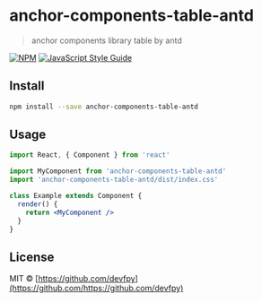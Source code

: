 # anchor-components-table-antd

> anchor components library table by antd

[![NPM](https://img.shields.io/npm/v/anchor-components-table-antd.svg)](https://www.npmjs.com/package/anchor-components-table-antd) [![JavaScript Style Guide](https://img.shields.io/badge/code_style-standard-brightgreen.svg)](https://standardjs.com)

## Install

```bash
npm install --save anchor-components-table-antd
```

## Usage

```jsx
import React, { Component } from 'react'

import MyComponent from 'anchor-components-table-antd'
import 'anchor-components-table-antd/dist/index.css'

class Example extends Component {
  render() {
    return <MyComponent />
  }
}
```

## License

MIT © [https://github.com/devfpy](https://github.com/https://github.com/devfpy)
